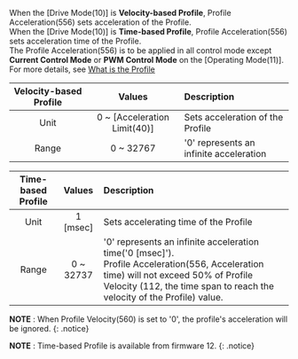 When the [Drive Mode(10)] is **Velocity-based Profile**, Profile Acceleration(556) sets acceleration of the Profile.  
When the [Drive Mode(10)] is **Time-based Profile**, Profile Acceleration(556) sets acceleration time of the Profile.  
The Profile Acceleration(556) is to be applied in all control mode except **Current Control Mode** or **PWM Control Mode** on the [Operating Mode(11)].  
For more details, see [What is the Profile](#what-is-the-profile)

| Velocity-based Profile |            Values            | Description                             |
|:----------------------:|:----------------------------:|:----------------------------------------|
|          Unit          | 0 ~ [Acceleration Limit(40)] | Sets acceleration of the Profile        |
|         Range          |          0 ~ 32767           | '0' represents an infinite acceleration |

| Time-based Profile |  Values   | Description                                                                                                                                                                                                        |
|:------------------:|:---------:|:-------------------------------------------------------------------------------------------------------------------------------------------------------------------------------------------------------------------|
|        Unit        | 1 [msec]  | Sets accelerating time of the Profile                                                                                                                                                                              |
|       Range        | 0 ~ 32737 | '0' represents an infinite acceleration time('0 [msec]').<br>Profile Acceleration(556, Acceleration time) will not exceed 50% of Profile Velocity (112, the time span to reach the velocity of the Profile) value. |


**NOTE** : When Profile Velocity(560) is set to '0', the profile's acceleration will be ignored.
{: .notice}

**NOTE** : Time-based Profile is available from firmware 12. 
{: .notice}
